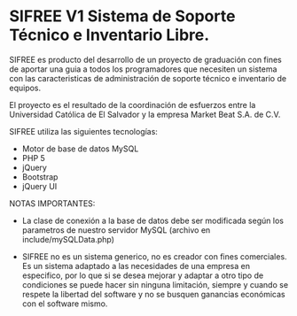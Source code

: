 SIFREE V1 Sistema de Soporte Técnico e Inventario Libre.
========================================================

SIFREE es producto del desarrollo de un proyecto de graduación con fines de aportar una guia a todos los programadores 
que necesiten un sistema con las caracteristicas de administración de soporte técnico e inventario de equipos.

El proyecto es el resultado de la coordinación de esfuerzos entre la Universidad Católica de El Salvador y la empresa Market Beat S.A. de C.V. 

SIFREE utiliza las siguientes tecnologías:

- Motor de base de datos MySQL
- PHP 5
- jQuery
- Bootstrap
- jQuery UI

NOTAS IMPORTANTES:

- La clase de conexión a la base de datos debe ser modificada según los parametros de nuestro servidor MySQL (archivo en include/mySQLData.php)

- SIFREE no es un sistema generico, no es creador con fines comerciales. Es un sistema adaptado a las necesidades de una empresa en especifico,
por lo que si se desea mejorar y adaptar a otro tipo de condiciones se puede hacer sin ninguna limitación, siempre y cuando se respete la libertad del software y no se busquen ganancias económicas con el software mismo.
